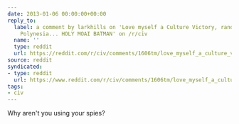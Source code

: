 ```yaml
---
date: 2013-01-06 00:00:00+00:00
reply_to:
  label: a comment by larkhills on 'Love myself a Culture Victory, randomly assigned
    Polynesia... HOLY MOAI BATMAN' on /r/civ
  name: ''
  type: reddit
  url: https://reddit.com/r/civ/comments/1606tm/love_myself_a_culture_victory_randomly_assigned/c7rmzli/
source: reddit
syndicated:
- type: reddit
  url: https://www.reddit.com/r/civ/comments/1606tm/love_myself_a_culture_victory_randomly_assigned/c7rxuew/
tags:
- civ
---
```


Why aren't you using your spies?